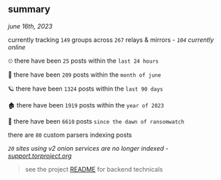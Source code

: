 
## summary
_june 16th, 2023_

currently tracking `149` groups across `267` relays & mirrors - _`104` currently online_

⏲ there have been `25` posts within the `last 24 hours`

🦈 there have been `209` posts within the `month of june`

🪐 there have been `1324` posts within the `last 90 days`

🏚 there have been `1919` posts within the `year of 2023`

🦕 there have been `6610` posts `since the dawn of ransomwatch`

there are `80` custom parsers indexing posts

_`20` sites using v2 onion services are no longer indexed - [support.torproject.org](https://support.torproject.org/onionservices/v2-deprecation/)_

> see the project [README](https://github.com/joshhighet/ransomwatch#ransomwatch--) for backend technicals
